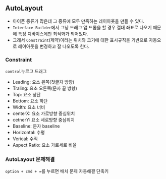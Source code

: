 ## AutoLayout
- 아이폰 종류가 많은데 그 종류에 모두 만족하는 레이아웃을 만들 수 있다.
- `Interface Builder`에서 그냥 드래그 앱 드롭을 할 경우 절대 좌표로 나오기 때문에 특정 디바이스에만 최적화가 되어있다.
- 그래서 `Constraint`(제약)이라는 위치와 크기에 대한 표시규칙을 기반으로 자동으로 레이아웃을 변경하고 잘 나오도록 한다.

### Constraint
`control`누르고 드래그

- Leading: 요소 왼쪽(첫글자 방향)
- Traling: 요소 오른쪽(문자 끝 방향)
- Top: 요소 상단
- Bottom: 요소 하단
- Width: 요소 너비
- centerX: 요소 가로방향 중심위치
- cetnerY: 요소 세로방향 중심위치
- Baseline: 문자 baseline
- Horizontal: 수평
- Verical: 수직
- Aspect Ratio: 요소 가로세로 비율

### AutoLayout 문제해결
`option + cmd + =`를 누르면 배치 문제 자동해결 단축키




